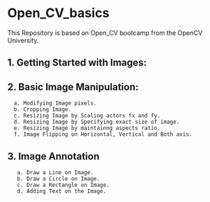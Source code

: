 # **Open_CV_basics**
This Repository is based on Open_CV bootcamp from the OpenCV University.

## **1. Getting Started with Images**:
   
## **2. Basic Image Manipulation**:    
      a. Modifying Image pixels.  
      b. Cropping Image.  
      c. Resizing Image by Scaling actors fx and fy.  
      d. Resizing Image by Specifying exact size of image.  
      e. Resizing Image by maintainng aspects ratio.  
      f. Image Flipping on Horizontal, Vertical and Both axis.
   
 ## **3. Image Annotation**  
       a. Draw a Line on Image.  
       b. Draw a Circle on Image.  
       c. Draw a Rectangle on Image.  
       d. Adding Text on the Image.  

       
    
